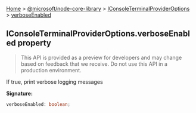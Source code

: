 [Home](./index) &gt; [@microsoft/node-core-library](./node-core-library.md) &gt; [IConsoleTerminalProviderOptions](./node-core-library.iconsoleterminalprovideroptions.md) &gt; [verboseEnabled](./node-core-library.iconsoleterminalprovideroptions.verboseenabled.md)

## IConsoleTerminalProviderOptions.verboseEnabled property

> This API is provided as a preview for developers and may change based on feedback that we receive. Do not use this API in a production environment.
> 

If true, print verbose logging messages

<b>Signature:</b>

```typescript
verboseEnabled: boolean;
```
